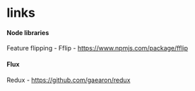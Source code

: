 # links


#### Node libraries
Feature flipping - Fflip - https://www.npmjs.com/package/fflip

#### Flux
Redux - https://github.com/gaearon/redux
